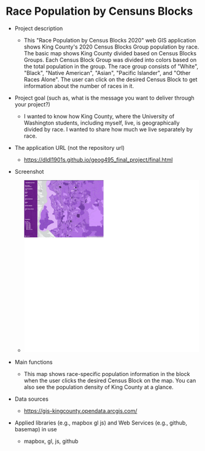 # Race Population by Censuns Blocks
- Project description
    - This "Race Population by Census Blocks 2020" web GIS application shows King County's 2020 Census Blocks Group population by race. The basic map shows King County divided based on Census Blocks Groups. Each Census Block Group was divided into colors based on the total population in the group. The race group consists of "White", "Black", "Native American", "Asian", "Pacific Islander", and "Other Races Alone". The user can click on the desired Census Block to get information about the number of races in it. 

- Project goal (such as, what is the message you want to deliver through your project?)
    - I wanted to know how King County, where the University of Washington students, including myself, live, is geographically divided by race. I wanted to share how much we live separately by race.

- The application URL (not the repository url)
    - https://dldl1901s.github.io/geog495_final_project/final.html

- Screenshot
    - ![sample](/img/screenshot.png)

- Main functions
    - This map shows race-specific population information in the block when the user clicks the desired Census Block on the map. You can also see the population density of King County at a glance.

- Data sources
    - https://gis-kingcounty.opendata.arcgis.com/

- Applied libraries (e.g., mapbox gl js) and Web Services (e.g., github, basemap) in use
    - mapbox, gl, js, github

